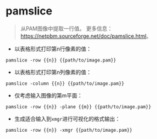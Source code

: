 # pamslice

> 从PAM图像中提取一行值。
> 更多信息：<https://netpbm.sourceforge.net/doc/pamslice.html>。

- 以表格形式打印第n行像素的值：

`pamslice -row {{n}} {{path/to/image.pam}}`

- 以表格形式打印第n列像素的值：

`pamslice -column {{n}} {{path/to/image.pam}}`

- 仅考虑输入图像的第m平面：

`pamslice -row {{n}} -plane {{m}} {{path/to/image.pam}}`

- 生成适合输入到`xmgr`进行可视化的格式输出：

`pamslice -row {{n}} -xmgr {{path/to/image.pam}}`